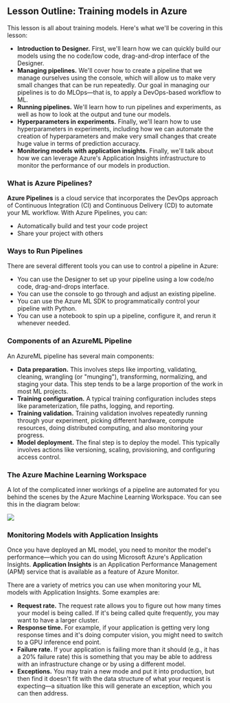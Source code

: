 ## Lesson Outline: Training models in Azure
This lesson is all about training models. Here's what we'll be covering in this lesson:

* **Introduction to Designer.** First, we'll learn how we can quickly build our models using the no code/low code, drag-and-drop interface of the Designer.
* **Managing pipelines.** We'll cover how to create a pipeline that we manage ourselves using the console, which will allow us to make very small changes that can be run repeatedly. Our goal in managing our pipelines is to do MLOps—that is, to apply a DevOps-based workflow to ML.
* **Running pipelines.** We'll learn how to run pipelines and experiments, as well as how to look at the output and tune our models.
* **Hyperparameters in experiments.** Finally, we'll learn how to use hyperparameters in experiments, including how we can automate the creation of hyperparameters and make very small changes that create huge value in terms of prediction accuracy.
* **Monitoring models with application insights.** Finally, we'll talk about how we can leverage Azure's Application Insights infrastructure to monitor the performance of our models in production.

### What is Azure Pipelines?
**Azure Pipelines** is a cloud service that incorporates the DevOps approach of Continuous Integration (CI) and Continuous Delivery (CD) to automate your ML workflow. With Azure Pipelines, you can:

* Automatically build and test your code project
* Share your project with others

### Ways to Run Pipelines
There are several different tools you can use to control a pipeline in Azure:

* You can use the Designer to set up your pipeline using a low code/no code, drag-and-drops interface.
* You can use the console to go through and adjust an existing pipeline.
* You can use the Azure ML SDK to programmatically control your pipeline with Python.
* You can use a notebook to spin up a pipeline, configure it, and rerun it whenever needed.

### Components of an AzureML Pipeline
An AzureML pipeline has several main components:

* **Data preparation.** This involves steps like importing, validating, cleaning, wrangling (or "munging"), transforming, normalizing, and staging your data. This step tends to be a large proportion of the work in most ML projects.
* **Training configuration.** A typical training configuration includes steps like parameterization, file paths, logging, and reporting.
* **Training validation.** Training validation involves repeatedly running through your experiment, picking different hardware, compute resources, doing distributed computing, and also monitoring your progress.
* **Model deployment.** The final step is to deploy the model. This typically involves actions like versioning, scaling, provisioning, and configuring access control.

### The Azure Machine Learning Workspace
A lot of the complicated inner workings of a pipeline are automated for you behind the scenes by the Azure Machine Learning Workspace. You can see this in the diagram below:

![](https://www.google.com/url?sa=i&url=https%3A%2F%2Fquantumcomputingtech.blogspot.com%2F2018%2F12%2Fazure-machine-learning-workspace-pricing.html&psig=AOvVaw3Zy1yLCS-b0c0tPJqvCvg4&ust=1603803606259000&source=images&cd=vfe&ved=0CAIQjRxqFwoTCPj59ZWo0uwCFQAAAAAdAAAAABAD)

### Monitoring Models with Application Insights

Once you have deployed an ML model, you need to monitor the model's performance—which you can do using Microsoft Azure's Application Insights. **Application Insights** is an Application Performance Management (APM) service that is available as a feature of Azure Monitor.

There are a variety of metrics you can use when monitoring your ML models with Application Insights. Some examples are:

* **Request rate.** The request rate allows you to figure out how many times your model is being called. If it's being called quite frequently, you may want to have a larger cluster.
* **Response time.** For example, if your application is getting very long response times and it's doing computer vision, you might need to switch to a GPU inference end point.
* **Failure rate.** If your application is failing more than it should (e.g., it has a 20% failure rate) this is something that you may be able to address with an infrastructure change or by using a different model.
* **Exceptions.** You may train a new mode and put it into production, but then find it doesn't fit with the data structure of what your request is expecting—a situation like this will generate an exception, which you can then address.